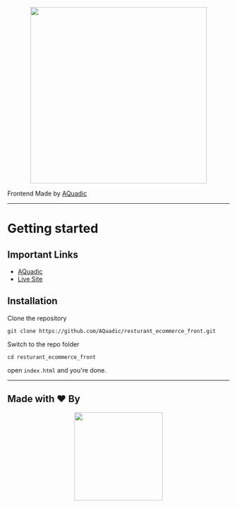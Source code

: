 <p align="center"><a href="https://aquadic.github.io/resturant_ecommerce_front" target="_blank"><img src="./images/shop.png" width="400"></a></p>

Frontend Made by [AQuadic](https://aquadic.com)

----------

# Getting started

## Important Links

- [AQuadic](https://aquadic.com)
- [Live Site](https://aquadic.github.io/resturant_ecommerce_front)

## Installation

Clone the repository

    git clone https://github.com/AQuadic/resturant_ecommerce_front.git

Switch to the repo folder

    cd resturant_ecommerce_front

open `index.html` and you're done.

----------

## Made with ♥ By

<p align="center"><a href="https://AQuadic.com" target="_blank"><img src="https://AQuadic.com/img/logo.svg" width="200"></a></p>
